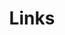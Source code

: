 ---
title: Links
links:
  - title: 小旱獭的QQ空间
    description: 小旱獭的QQ空间
    website: https://magiconch.github.io/
    image: https://magiconch.github.io/favicon.ico
menu:
    main: 
        weight: 4
        params:
            icon: link

comments: false
---